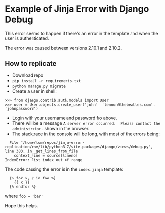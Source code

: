 # Example of Jinja Error with Django Debug

This error seems to happen if there's an error in the template and when the user is authenticated.

The error was caused between versions 2.10.1 and 2.10.2.

## How to replicate

- Download repo
- `pip install -r requirements.txt`
- `python manage.py migrate`
- Create a user in shell:
```
>>> from django.contrib.auth.models import User
>>> user = User.objects.create_user('john', 'lennon@thebeatles.com', 'johnpassword')
```
- Login with your username and password fro above.
- There will be a message `A server error occurred.  Please contact the administrator.` shown in the browser.
- The stacktrace in the console will be long, with most of the errors being:

```
  File "/home/tom/repos/jinja-error-replication/env/lib/python3.7/site-packages/django/views/debug.py", line 383, in _get_lines_from_file
    context_line = source[lineno]
IndexError: list index out of range
```

The code causing the error is in the `index.jinja` template:

```jinja2
  {% for x, y in foo %}
    {{ x }}
  {% endfor %}
```

where `foo = 'bar'`

Hope this helps.
